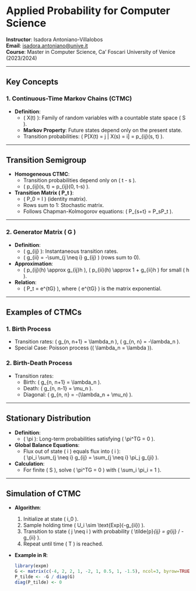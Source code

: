 # Applied Probability for Computer Science

**Instructor**: Isadora Antoniano-Villalobos  
**Email**: [isadora.antoniano@unive.it](mailto:isadora.antoniano@unive.it)  
**Course**: Master in Computer Science, Ca’ Foscari University of Venice (2023/2024)

---

## Key Concepts

### 1. Continuous-Time Markov Chains (CTMC)
- **Definition**:
  - \( X(t) \): Family of random variables with a countable state space \( S \).
  - **Markov Property**: Future states depend only on the present state.
  - Transition probabilities: \( P[X(t) = j | X(s) = i] = p_{ij}(s, t) \).

---

## Transition Semigroup
- **Homogeneous CTMC**:
  - Transition probabilities depend only on \( t - s \).
  - \( p_{ij}(s, t) = p_{ij}(0, t-s) \).
- **Transition Matrix \( P_t \)**:
  - \( P_0 = I \) (identity matrix).
  - Rows sum to 1: Stochastic matrix.
  - Follows Chapman-Kolmogorov equations: \( P_{s+t} = P_sP_t \).

---

### 2. Generator Matrix \( G \)
- **Definition**:
  - \( g_{ij} \): Instantaneous transition rates.
  - \( g_{ii} = -\sum_{j \neq i} g_{ij} \) (rows sum to 0).
- **Approximation**:
  - \( p_{ij}(h) \approx g_{ij}h \), \( p_{ii}(h) \approx 1 + g_{ii}h \) for small \( h \).
- **Relation**:
  - \( P_t = e^{tG} \), where \( e^{tG} \) is the matrix exponential.

---

## Examples of CTMCs

### 1. Birth Process
- Transition rates: \( g_{n, n+1} = \lambda_n \), \( g_{n, n} = -\lambda_n \).
- Special Case: Poisson process (\( \lambda_n = \lambda \)).

### 2. Birth-Death Process
- Transition rates:
  - Birth: \( g_{n, n+1} = \lambda_n \).
  - Death: \( g_{n, n-1} = \mu_n \).
  - Diagonal: \( g_{n, n} = -(\lambda_n + \mu_n) \).

---

## Stationary Distribution
- **Definition**:
  - \( \pi \): Long-term probabilities satisfying \( \pi^TG = 0 \).
- **Global Balance Equations**:
  - Flux out of state \( i \) equals flux into \( i \):  
    \( \pi_i \sum_{j \neq i} g_{ij} = \sum_{j \neq i} \pi_j g_{ji} \).
- **Calculation**:
  - For finite \( S \), solve \( \pi^TG = 0 \) with \( \sum_i \pi_i = 1 \).

---

## Simulation of CTMC
- **Algorithm**:
  1. Initialize at state \( i_0 \).
  2. Sample holding time \( U_i \sim \text{Exp}(-g_{ii}) \).
  3. Transition to state \( j \neq i \) with probability \( \tilde{p}_{ij} = g_{ij} / -g_{ii} \).
  4. Repeat until time \( T \) is reached.

- **Example in R**:
  ```r
  library(expm)
  G <- matrix(c(-4, 2, 2, 1, -2, 1, 0.5, 1, -1.5), ncol=3, byrow=TRUE)
  P_tilde <- -G / diag(G)
  diag(P_tilde) <- 0
